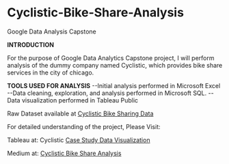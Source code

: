 # Cyclistic-Bike-Share-Analysis
Google Data Analysis Capstone

**INTRODUCTION**

For the purpose of Google Data Analytics Capstone project, I will perform analysis of the dummy company named Cyclistic, which provides bike share services in the city of chicago. 

**TOOLS USED FOR ANALYSIS**
--Initial analysis performed in Microsoft Excel
--Data cleaning, exploration, and analysis performed in Microsoft SQL.
--Data visualization performed in Tableau Public

Raw Dataset available at [Cyclistic Bike Sharing Data](https://divvy-tripdata.s3.amazonaws.com/index.html)

For detailed understanding of the project, Please Visit:

Tableau at: Cyclistic [Case Study Data Visualization](https://public.tableau.com/app/profile/harshit.trehan/viz/cyclist-googledataanalyticscapstone/CYCLIST-DATAANALYSIS)

Medium at: [Cyclistic Bike Share Analysis](https://medium.com/@harshittrehan3/cyclistic-bike-share-analysis-852c3933d309) 

